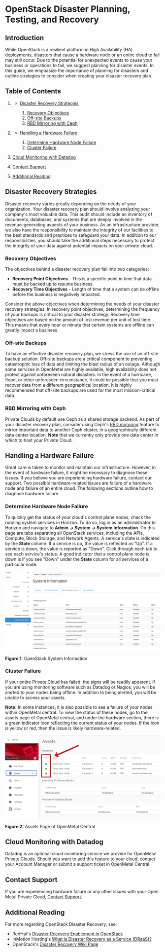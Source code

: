 # OpenStack Disaster Planning, Testing, and Recovery

## Introduction

While OpenStack is a resilient platform in High Availability (HA)
deployments, disasters that cause a hardware node or an entire cloud to
fail may still occur. Due to the potential for unexpected events to
cause your business or operations to fail, we suggest planning for
disaster events. In this guide, we emphasize the importance of planning
for disasters and outline strategies to consider when creating your
disaster recovery plan.

## Table of Contents

1.    - [Disaster Recovery
        Strategies](disaster-recovery#disaster-recovery-strategies)
        
        1.  [Recovery
            Objectives](disaster-recovery#recovery-objectives)
        2.  [Off-site
            Backups](disaster-recovery#off-site-backups)
        3.  [RBD Mirroring with
            Ceph](disaster-recovery#rbd-mirroring-with-ceph)

2.    - [Handling a Hardware
        Failure](disaster-recovery#handling-a-hardware-failure)
        
        1.  [Determine Hardware Node
            Failure](disaster-recovery#determine-hardware-node-failure)
        2.  [Cluster
            Failure](disaster-recovery#cluster-failure)

3.  [Cloud Monitoring with
    Datadog](disaster-recovery#cloud-monitoring-with-datadog)

4.  [Contact
    Support](disaster-recovery#contact-support)

5.  [Additional
    Reading](disaster-recovery#additional-reading)

## Disaster Recovery Strategies

Disaster recovery varies greatly depending on the needs of your
organization. Your disaster recovery plan should involve analyzing your
company's most valuable data. This audit should include an inventory of
documents, databases, and systems that are deeply involved in the
revenue-generating aspects of your business. As an infrastructure
provider, we also have the responsibility to maintain the integrity of
our facilities to the best standards and practices to safeguard your
data. In addition to our responsibilities, you should take the
additional steps necessary to protect the integrity of your data against
potential impacts on your private cloud.

### Recovery Objectives

The objectives behind a disaster recovery plan fall into two categories:

  - **Recovery Point Objectives** - This is a specific point in time
    that data must be backed up to resume business.
  - **Recovery Time Objectives** - Length of time that a system can be
    offline before the business is negatively impacted.

Consider the above objectives when determining the needs of your
disaster recovery strategies. In recovery point objectives, determining
the frequency of your backups is critical to your disaster strategy.
Recovery time objectives are based on the amount of lost revenue per
unit of lost time. This means that every hour or minute that certain
systems are offline can greatly impact a business.

### Off-site Backups

To have an effective disaster recovery plan, we stress the use of an
off-site backup solution. Off-site backups are a critical component to
preventing catastrophic loss of data and limiting the blast radius of an
outage. Although some services in OpenMetal are highly available, high
availability does not protect against unforeseen natural disasters. In
the event of a hurricane, flood, or other unforeseen circumstance, it
could be possible that you must recover data from a different
geographical location. It is highly recommended that off-site backups
are used for the most mission-critical data.

### RBD Mirroring with Ceph

Private Clouds by default use Ceph as a shared storage backend. As part
of your disaster recovery plan, consider using Ceph's [RBD
mirroring](https://docs.ceph.com/en/latest/rbd/rbd-mirroring/) feature
to mirror important data to another Ceph cluster, in a geographically
different data center location. **Note** that we currently only provide
one data center in which to host your Private Cloud.

## Handling a Hardware Failure

Great care is taken to monitor and maintain our infrastructure. However,
in the event of hardware failure, it might be necessary to diagnose
these issues. If you believe you are experiencing hardware failure,
contact our support. Two possible hardware-related issues are failure of
a hardware node and failure of an entire cloud. The following sections
outline how to diagnose hardware failure.

### Determine Hardware Node Failure

To quickly get the status of your cloud's control plane nodes, check the
running system services in Horizon. To do so, log in as an administrator
to Horizon and navigate to **Admin -\> System -\> System Information**.
On this page are tabs separating all OpenStack services, including the
APIs, Compute, Block Storage, and Network Agents. A service's state is
indicated by the **State** column. If a service is up, the value is
reflected as "Up". If a service is down, the value is reported as
"Down". Click through each tab to see each service's status. A good
indicator that a control plane node is down is if you see "Down" under
the **State** column for all services of a particular node.

![image](images/disaster_recovery_system_info.png)

**Figure 1:** OpenStack System Information

### Cluster Failure

If your entire Private Cloud has failed, the signs will be readily
apparent. If you are using monitoring software such as Datadog or
Nagios, you will be alerted to your nodes being offline. In addition to
being alerted, you will be unable to access your assets.

**Note:** In some instances, it is also possible to see a failure of
your nodes within OpenMetal central. To view the status of these nodes,
go to the assets page of OpenMetal central, and under the hardware
section, there is a green indicator icon reflecting the current status
of your nodes. If the icon is yellow or red, then the issue is likely
hardware-related.

![image](images/assetspage_disasterrecovery.png)

**Figure 2:** Assets Page of OpenMetal Central

## Cloud Monitoring with Datadog

Datadog is an optional cloud monitoring service we provide for OpenMetal
Private Clouds. Should you want to add this feature to your cloud,
contact your Account Manager or submit a support ticket in OpenMetal
Central.

## Contact Support

If you are experiencing hardware failure or any other issues with your
Open Metal Private Cloud, [Contact
Support](https://central.openmetal.io/).

## Additional Reading

For more regarding OpenStack Disaster Recovery, see:

  - RedHat's [Disaster Recovery Enablement in
    OpenStack](https://www.redhat.com/en/blog/disaster-recovery-enablement-openstack)
  - InMotion Hosting's [What is Disaster Recovery as a Service
    (DRaaS)?](https://www.inmotionhosting.com/support/product-guides/private-cloud/what-is-disaster-recovery-as-a-service-draas/)
  - OpenStack's [Disaster Recovery Wiki
    Page](https://wiki.openstack.org/wiki/DisasterRecovery)
